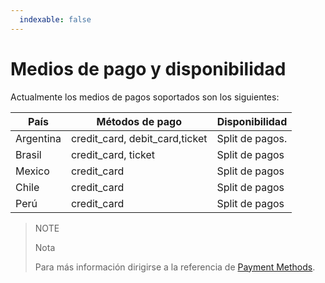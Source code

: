 ```yaml
---
  indexable: false
---
```


# Medios de pago y disponibilidad

Actualmente los medios de pagos soportados son los siguientes:

| País | Métodos de pago | Disponibilidad |
| --- | --- | --- |
| Argentina| credit_card, debit_card,ticket | Split de pagos. |
| Brasil | credit_card, ticket | Split de pagos |
| Mexico | credit_card | Split de pagos |
| Chile | credit_card | Split de pagos |
| Perú | credit_card | Split de pagos |

> NOTE
>
> Nota
>
> Para más información dirigirse a la referencia de [Payment Methods](https://www.mercadopago[FAKER][URL][DOMAIN]/developers/es/reference/payment_methods/_payment_methods/get).
